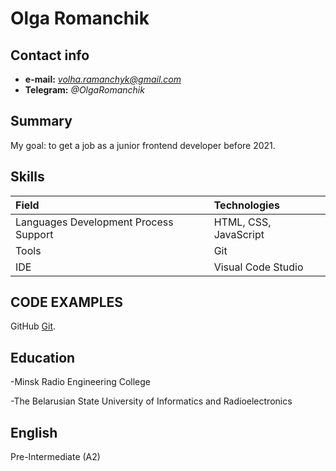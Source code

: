 
Olga Romanchik
======

Contact info	
------
-	**e-mail:** *volha.ramanchyk@gmail.com*
-	**Telegram:** *@OlgaRomanchik*

Summary
------
My goal: to get a job as a junior frontend developer before 2021.

Skills
------

Field	       | Technologies
:--------------| :-----------------------
Languages Development Process Support    |	HTML, CSS, JavaScript
Tools	       |    Git
IDE	           |     Visual Code Studio
	           
CODE EXAMPLES
-------------
GitHub [Git](https://github.com/OlgaR-k).

Education
------

-Minsk Radio Engineering College

-The Belarusian State University of Informatics and Radioelectronics


English
------
Pre-Intermediate (A2)


